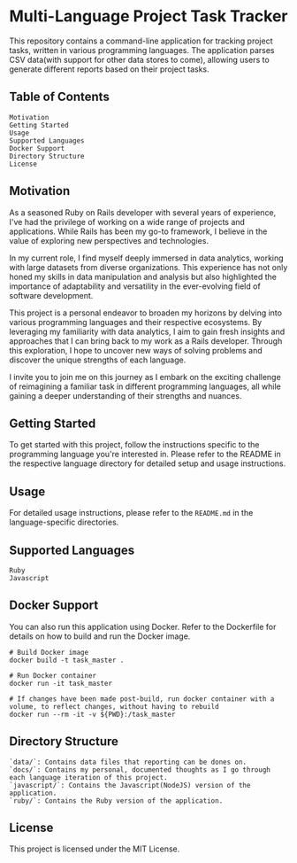 # Multi-Language Project Task Tracker

This repository contains a command-line application for tracking project tasks, written in various programming languages. The application parses CSV data(with support for other data stores to come), allowing users to generate different reports based on their project tasks.

## Table of Contents

    Motivation
    Getting Started
    Usage
    Supported Languages
    Docker Support
    Directory Structure
    License

## Motivation
As a seasoned Ruby on Rails developer with several years of experience, I've had the privilege of working on a wide range of projects and applications. While Rails has been my go-to framework, I believe in the value of exploring new perspectives and technologies.

In my current role, I find myself deeply immersed in data analytics, working with large datasets from diverse organizations. This experience has not only honed my skills in data manipulation and analysis but also highlighted the importance of adaptability and versatility in the ever-evolving field of software development.

This project is a personal endeavor to broaden my horizons by delving into various programming languages and their respective ecosystems. By leveraging my familiarity with data analytics, I aim to gain fresh insights and approaches that I can bring back to my work as a Rails developer. Through this exploration, I hope to uncover new ways of solving problems and discover the unique strengths of each language.

I invite you to join me on this journey as I embark on the exciting challenge of reimagining a familiar task in different programming languages, all while gaining a deeper understanding of their strengths and nuances.

## Getting Started

To get started with this project, follow the instructions specific to the programming language you're interested in. Please refer to the README in the respective language directory for detailed setup and usage instructions.

## Usage

For detailed usage instructions, please refer to the `README.md` in the language-specific directories.

## Supported Languages

    Ruby
    Javascript

## Docker Support

You can also run this application using Docker. Refer to the Dockerfile for details on how to build and run the Docker image.

```
# Build Docker image
docker build -t task_master .

# Run Docker container
docker run -it task_master

# If changes have been made post-build, run docker container with a volume, to reflect changes, without having to rebuild
docker run --rm -it -v ${PWD}:/task_master
```

## Directory Structure

    `data/`: Contains data files that reporting can be dones on.
    `docs/`: Contains my personal, documented thoughts as I go through each language iteration of this project.
    `javascript/`: Contains the Javascript(NodeJS) version of the application.
    `ruby/`: Contains the Ruby version of the application.

## License
This project is licensed under the MIT License.
